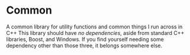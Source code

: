 # Common
A common library for utility functions and common things I run across in C++
This library should have _no dependencies_, aside from standard C++ libraries, Boost, and Windows.
If you find yourself needing some dependency other than those three, it belongs somewhere else.
